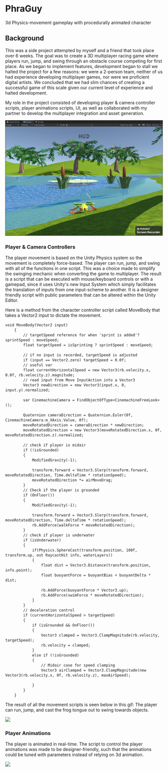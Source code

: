 # PhraGuy
3d Physics-movement gameplay with procedurally animated character

## Background
This was a side project attempted by myself and a friend that took place over 6 weeks. The goal was to create a 3D multiplayer racing game where players run, jump, and swing through an obstacle course competing for first place. As we began to implement features, development began to stall we halted the project for a few reasons: we were a 2-person team, neither of us had experience developing multiplayer games, nor were we proficient digital artists. We concluded that we had slim chances of creating a successful game of this scale given our current level of experience and halted development.

My role in the project consisted of developing player & camera controller scripts, player animations scripts, UI, as well as collaborated with my partner to develop the multiplayer integration and asset generation. 

![](https://github.com/TognaBologna09/PhraGuy/blob/main/PhraGuy_ScreenCap.png)

### Player & Camera Controllers
The player movement is based on the Unity Physics system so the movement is completely force-based. The player can run, jump, and swing with all of the functions in one script. This was a choice made to simplify the swinging mechanic when converting the game to multiplayer. The result is a script that can be executed with mouse/keyboard controls or with a gamepad, since it uses Unity's new Input System which simply facilitates the translation of inputs from one input-scheme to another. It is a designer friendly script with public parameters that can be altered within the Unity Editor.


Here is a method from the character controller script called MoveBody that takes a Vector2 input to dictate the movement. 
```
void MoveBody(Vector2 input)
    {
        // targetSpeed reference for when 'sprint is added'? sprintSpeed : moveSpeed;
        float targetSpeed = isSprinting ? sprintSpeed : moveSpeed;

        // if no input is recorded, targetSpeed is adjusted
        if (input == Vector2.zero) targetSpeed = 0.0f;
        // useful var
        float currentHorizontalSpeed = new Vector3(rb.velocity.x, 0.0f, rb.velocity.z).magnitude;
        // read input from Move InputAction into a Vector3
        Vector3 newDirection = new Vector3(input.x, 0, input.y).normalized;

        var CinemachineCamera = FindObjectOfType<CinemachineFreeLook>();

        Quaternion cameraDirection = Quaternion.Euler(0f, CinemachineCamera.m_XAxis.Value, 0f);
        moveRotatedDirection = cameraDirection * newDirection;
        moveRotatedDirection = new Vector3(moveRotatedDirection.x, 0f, moveRotatedDirection.z).normalized;

        // check if player is midair
        if (!isGrounded)
        {
            ModifiedGravity(-1);

            transform.forward = Vector3.Slerp(transform.forward, moveRotatedDirection, Time.deltaTime * rotationSpeed);
            moveRotatedDirection *= airMoveDrag;
        }
        // Check if the player is grounded
        if (OnFloor())
        {
            ModifiedGravity(-1);

            transform.forward = Vector3.Slerp(transform.forward, moveRotatedDirection, Time.deltaTime * rotationSpeed);
            rb.AddForce(walkForce * moveRotatedDirection);
        }
        // check if player is underwater
        if (isUnderwater)
        {
            if(Physics.SphereCast(transform.position, 100f, transform.up, out RaycastHit info, waterLayers))
            {
                float dist = Vector3.Distance(transform.position, info.point);
                float buoyantForce = buoyantBias + buoyantDelta * dist;

                rb.AddForce(buoyantForce * Vector3.up);
                rb.AddForce(swimForce * moveRotatedDirection);
            }
        }
        // deceleration control
        if (currentHorizontalSpeed > targetSpeed)
        {
            if (isGrounded && OnFloor())
            {
                Vector3 clamped = Vector3.ClampMagnitude(rb.velocity, targetSpeed);
                rb.velocity = clamped;
            }
            else if (!isGrounded)
            {
                // Midair case for speed clamping
                Vector3 airClamped = Vector3.ClampMagnitude(new Vector3(rb.velocity.x, 0f, rb.velocity.z), maxAirSpeed);

            }
        }
    }
```

The result of all the movement scripts is seen below in this gif: The player can run, jump, and cast the frog tongue out to swing towards objects. 

![](https://github.com/TognaBologna09/PhraGuy/blob/main/PhrogGameplayGif.gif)

### Player Animations
The player is animated in real-time. The script to control the player animations was made to be designer-friendly, such that the animations could be tuned with parameters instead of relying on 3d animation. 

![](https://github.com/TognaBologna09/PhraGuy/blob/main/ProceduralAnimationFrogDemo.gif)

